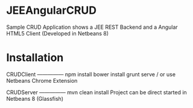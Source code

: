 JEEAngularCRUD
==============

Sample CRUD Application shows a JEE REST Backend and a Angular HTML5 Client (Developed in Netbeans 8)

Installation
============

CRUDClient
—————
	npm install
	bower install
	grunt serve / or use Netbeans Chrome Extension

CRUDServer
—————
	mvn clean install
	Project can be direct started in Netbeans 8 (Glassfish)

